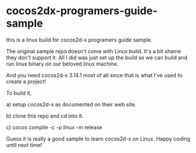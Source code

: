 # cocos2dx-programers-guide-sample
this is a linux build for cocos2d-x programers guide sample.

The original sample repo doesn't come with Linux build. It's a bit shame they don't support it.
All I did was just set up the build so we can build and run linux binary on our beloved linux machine.

And you need cocos2d-x 3.14.1 most of all since that is what I've used to create a project!

To build it,

a) setup cocos2d-x as documented on their web site.

b) clone this repo and cd into it.

c) cocos compile -c -p linux -m release
   
Guess it is really a good sample to learn cocos2d-x on Linux.
Happy coding until next time!
